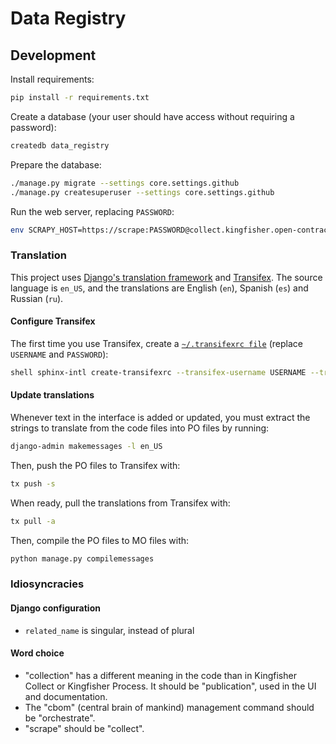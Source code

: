 # Data Registry

## Development

Install requirements:

```bash
pip install -r requirements.txt
```

Create a database (your user should have access without requiring a password):

```bash
createdb data_registry
```

Prepare the database:

```bash
./manage.py migrate --settings core.settings.github
./manage.py createsuperuser --settings core.settings.github
```

Run the web server, replacing `PASSWORD`:

```bash
env SCRAPY_HOST=https://scrape:PASSWORD@collect.kingfisher.open-contracting.org/ SCRAPY_PROJECT=kingfisher EXPORTER_HOST=http://127.0.0.1:8000/ ./manage.py runserver --settings core.settings.github
```

### Translation

This project uses [Django's translation framework](https://docs.djangoproject.com/en/3.2/topics/i18n/translation/) and [Transifex](https://www.transifex.com/open-contracting-partnership-1/data-registry/). The source language is `en_US`, and the translations are English (`en`), Spanish (`es`) and Russian (`ru`).

#### Configure Transifex

The first time you use Transifex, create a [`~/.transifexrc file`](https://docs.transifex.com/client/client-configuration#~/-transifexrc) (replace `USERNAME` and `PASSWORD`):

```bash
shell sphinx-intl create-transifexrc --transifex-username USERNAME --transifex-password PASSWORD
```

#### Update translations

Whenever text in the interface is added or updated, you must extract the strings to translate from the code files into PO files by running:

```bash
django-admin makemessages -l en_US
```

Then, push the PO files to Transifex with:

```bash
tx push -s
```

When ready, pull the translations from Transifex with:

```bash
tx pull -a
```

Then, compile the PO files to MO files with:

```bash
python manage.py compilemessages
```

### Idiosyncracies

#### Django configuration

- `related_name` is singular, instead of plural

#### Word choice

- "collection" has a different meaning in the code than in Kingfisher Collect or Kingfisher Process. It should be "publication", used in the UI and documentation.
- The "cbom" (central brain of mankind) management command should be "orchestrate".
- "scrape" should be "collect".
